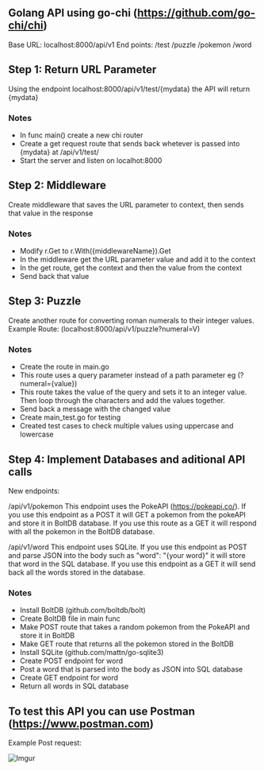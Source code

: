 ﻿## Golang API using go-chi (https://github.com/go-chi/chi)

Base URL: localhost:8000/api/v1
End points: 
/test
/puzzle
/pokemon
/word

## Step 1: Return URL Parameter

Using the endpoint localhost:8000/api/v1/test/{mydata} the API will return {mydata}

### Notes

- In func main() create a new chi router
- Create a get request route that sends back whetever is passed into {mydata} at /api/v1/test/
- Start the server and listen on localhot:8000

## Step 2: Middleware

Create middleware that saves the URL parameter to context, then sends that value in the response

### Notes

- Modify r.Get to r.With({middlewareName}).Get
- In the middleware get the URL parameter value and add it to the context
- In the get route, get the context and then the value from the context
- Send back that value

## Step 3: Puzzle

Create another route for converting roman numerals to their integer values.
Example Route: (localhost:8000/api/v1/puzzle?numeral=V)

### Notes

- Create the route in main.go 
- This route uses a query parameter instead of a path parameter eg (?numeral={value})
- This route takes the value of the query and sets it to an integer value. Then loop through the characters and add the values together.
- Send back a message with the changed value
- Create main_test.go for testing
- Created test cases to check multiple values using uppercase and lowercase

## Step 4: Implement Databases and aditional API calls

New endpoints: 

/api/v1/pokemon 
This endpoint uses the PokeAPI (https://pokeapi.co/). If you use this endpoint as a POST it will GET a pokemon from the pokeAPI and store it in BoltDB database. If you use this route as a GET it will respond with all the pokemon in the BoltDB database.

/api/v1/word
This endpoint uses SQLite. If you use this endpoint as POST and parse JSON into the body such as "word": "{your word}" it will store that word in the SQL database. If you use this endpoint as a GET it will send back all the words stored in the database.

### Notes

- Install BoltDB (github.com/boltdb/bolt)
- Create BoltDB file in main func
- Make POST route that takes a random pokemon from the PokeAPI and store it in BoltDB
- Make GET route that returns all the pokemon stored in the BoltDB
- Install SQLite (github.com/mattn/go-sqlite3)
- Create POST endpoint for word
- Post a word that is parsed into the body as JSON into SQL database
- Create GET endpoint for word
- Return all words in SQL database

## To test this API you can use Postman (https://www.postman.com)

Example Post request:

![Imgur](https://i.imgur.com/IH15S0h.png)
